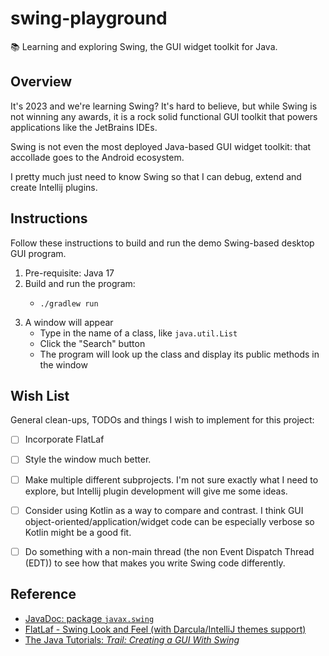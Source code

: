# swing-playground

📚 Learning and exploring Swing, the GUI widget toolkit for Java.


## Overview

It's 2023 and we're learning Swing? It's hard to believe, but while Swing is not winning any awards, it is a rock solid
functional GUI toolkit that powers applications like the JetBrains IDEs.

Swing is not even the most deployed Java-based GUI widget toolkit: that accollade goes to the Android ecosystem.

I pretty much just need to know Swing so that I can debug, extend and create Intellij plugins.


## Instructions

Follow these instructions to build and run the demo Swing-based desktop GUI program.

1. Pre-requisite: Java 17
2. Build and run the program:
   * ```shell
     ./gradlew run
     ```
3. A window will appear
   * Type in the name of a class, like `java.util.List`
   * Click the "Search" button
   * The program will look up the class and display its public methods in the window


## Wish List

General clean-ups, TODOs and things I wish to implement for this project:

* [ ] Incorporate FlatLaf
* [ ] Style the window much better.
* [ ] Make multiple different subprojects. I'm not sure exactly what I need to explore, but Intellij plugin development
  will give me some ideas.
* [ ] Consider using Kotlin as a way to compare and contrast. I think GUI object-oriented/application/widget code can be
  especially verbose so Kotlin might be a good fit. 
* [ ] Do something with a non-main thread (the non Event Dispatch Thread (EDT)) to see how that makes you write Swing
  code differently.


## Reference

* [JavaDoc: package `javax.swing`](https://docs.oracle.com/en/java/javase/21/docs/api/java.desktop/javax/swing/package-summary.html)
* [FlatLaf - Swing Look and Feel (with Darcula/IntelliJ themes support)](https://github.com/JFormDesigner/FlatLaf)
* [The Java Tutorials: *Trail: Creating a GUI With Swing*](https://docs.oracle.com/javase/tutorial/uiswing/)
